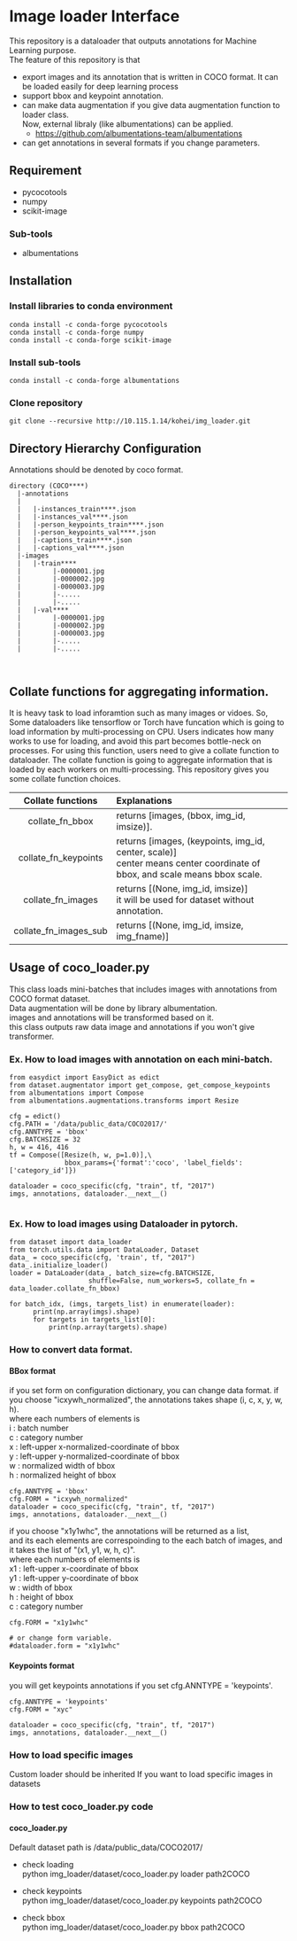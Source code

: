
# Image loader Interface
This repository is a dataloader that outputs annotations for Machine Learning purpose.  
The feature of this repository is that  
* export images and its annotation that is written in COCO format. It can be loaded easily for deep learning process
* support bbox and keypoint annotation.
* can make data augmentation if you give data augmentation function to loader class.  
  Now, external libraly (like albumentations) can be applied. 
   - https://github.com/albumentations-team/albumentations
* can get annotations in several formats if you change parameters.


## Requirement
* pycocotools
* numpy
* scikit-image

### Sub-tools
* albumentations


## Installation
### Install libraries to conda environment
```
conda install -c conda-forge pycocotools
conda install -c conda-forge numpy
conda install -c conda-forge scikit-image
```

### Install sub-tools
```
conda install -c conda-forge albumentations
```

### Clone repository
```
git clone --recursive http://10.115.1.14/kohei/img_loader.git  
```

## Directory Hierarchy Configuration   
Annotations should be denoted by coco format.  
```
directory (COCO****)
  |-annotations
  |
  |   |-instances_train****.json
  |   |-instances_val****.json
  |   |-person_keypoints_train****.json
  |   |-person_keypoints_val****.json
  |   |-captions_train****.json
  |   |-captions_val****.json
  |-images
  |   |-train****
  |        |-0000001.jpg
  |        |-0000002.jpg
  |        |-0000003.jpg
  |        |-.....
  |        |-.....
  |   |-val****
  |        |-0000001.jpg
  |        |-0000002.jpg
  |        |-0000003.jpg
  |        |-.....
  |        |-.....

 
```

## Collate functions for aggregating information.
It is heavy task to load inforamtion such as many images or vidoes.
So, Some dataloaders like tensorflow or Torch have funcation which is going to load information by multi-processing on CPU.
Users indicates how many works to use for loading, and avoid this part becomes bottle-neck on processes.
For using this function, users need to give a collate function to dataloader.
The collate function is going to aggregate information that is loaded by each workers on multi-processing.
 This repository gives you some collate function choices.


|Collate functions|Explanations|
|:---:|:---|
|collate_fn_bbox| returns [images, (bbox, img_id, imsize)].|
|collate_fn_keypoints| returns [images, (keypoints, img_id, center, scale)] <br> center means center coordinate of bbox, and scale means bbox scale.|
|collate_fn_images| returns [(None, img_id, imsize)] <br>it will be used for dataset without annotation.|
|collate_fn_images_sub| returns [(None, img_id, imsize, img_fname)]|


## Usage of coco_loader.py
This class loads mini-batches that includes images with annotations from COCO format dataset.  
Data augmentation will be done by library albumentation.  
images and annotations will be transformed based on it.  
this class outputs raw data image and annotations if you won't give transformer.  


### Ex. How to load images with annotation on each mini-batch.
```
from easydict import EasyDict as edict
from dataset.augmentator import get_compose, get_compose_keypoints
from albumentations import Compose
from albumentations.augmentations.transforms import Resize

cfg = edict()
cfg.PATH = '/data/public_data/COCO2017/'
cfg.ANNTYPE = 'bbox'
cfg.BATCHSIZE = 32
h, w = 416, 416
tf = Compose([Resize(h, w, p=1.0)],\
              bbox_params={'format':'coco', 'label_fields':['category_id']})

dataloader = coco_specific(cfg, "train", tf, "2017")
imgs, annotations, dataloader.__next__()


```

### Ex. How to load images using Dataloader in pytorch.
```
from dataset import data_loader
from torch.utils.data import DataLoader, Dataset
data_ = coco_specific(cfg, 'train', tf, "2017")
data_.initialize_loader()
loader = DataLoader(data_, batch_size=cfg.BATCHSIZE,
                    shuffle=False, num_workers=5, collate_fn = data_loader.collate_fn_bbox)

for batch_idx, (imgs, targets_list) in enumerate(loader):
      print(np.array(imgs).shape)
      for targets in targets_list[0]:
          print(np.array(targets).shape)

```


### How to convert data format.

#### BBox format  
if you set form on configuration dictionary, you can change data format.
if you choose "icxywh_normalized", the annotations takes shape (i, c, x, y, w, h).  
where each numbers of elements is  
i : batch number  
c : category number  
x : left-upper x-normalized-coordinate of bbox  
y : left-upper y-normalized-coordinate of bbox  
w : normalized width of bbox  
h : normalized height of bbox  
```
cfg.ANNTYPE = 'bbox'
cfg.FORM = "icxywh_normalized"
dataloader = coco_specific(cfg, "train", tf, "2017")
imgs, annotations, dataloader.__next__()
```

if you choose "x1y1whc", the annotations will be returned as a list,  
and its each elements are correspoinding to the each batch of images, and it takes the list of "(x1, y1, w, h, c)".  
where each numbers of elements is  
x1 : left-upper x-coordinate of bbox  
y1 : left-upper y-coordinate of bbox  
w : width of bbox  
h : height of bbox  
c : category number  
```
cfg.FORM = "x1y1whc"

# or change form variable.
#dataloader.form = "x1y1whc"
```


#### Keypoints format  
you will get keypoints annotations if you set cfg.ANNTYPE = 'keypoints'.
```
cfg.ANNTYPE = 'keypoints'
cfg.FORM = "xyc"

dataloader = coco_specific(cfg, "train", tf, "2017")
imgs, annotations, dataloader.__next__()
```

### How to load specific images
Custom loader should be inherited If you want to load specific images in datasets


### How to test coco_loader.py code

#### coco_loader.py
Default dataset path is /data/public_data/COCO2017/

* check loading  
python img_loader/dataset/coco_loader.py loader path2COCO

* check keypoints  
python img_loader/dataset/coco_loader.py keypoints path2COCO

* check bbox  
python img_loader/dataset/coco_loader.py bbox path2COCO
